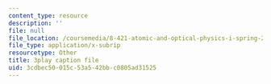 ```yaml
---
content_type: resource
description: ''
file: null
file_location: /coursemedia/8-421-atomic-and-optical-physics-i-spring-2014/3cdbec50015c53a542bbc0805ad31525_pQ10vZKnttA.srt
file_type: application/x-subrip
resourcetype: Other
title: 3play caption file
uid: 3cdbec50-015c-53a5-42bb-c0805ad31525
---
```

